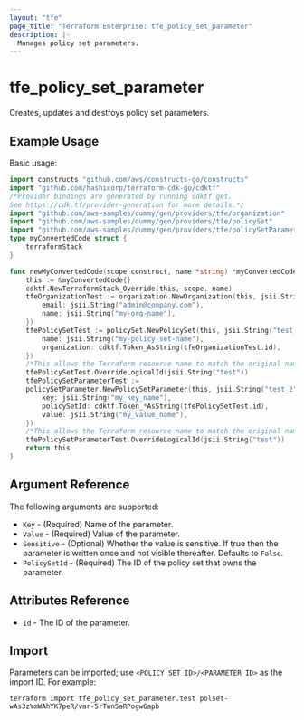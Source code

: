 ```yaml
---
layout: "tfe"
page_title: "Terraform Enterprise: tfe_policy_set_parameter"
description: |-
  Manages policy set parameters.
---
```


# tfe_policy_set_parameter

Creates, updates and destroys policy set parameters.

## Example Usage

Basic usage:

```go
import constructs "github.com/aws/constructs-go/constructs"
import "github.com/hashicorp/terraform-cdk-go/cdktf"
/*Provider bindings are generated by running cdktf get.
See https://cdk.tf/provider-generation for more details.*/
import "github.com/aws-samples/dummy/gen/providers/tfe/organization"
import "github.com/aws-samples/dummy/gen/providers/tfe/policySet"
import "github.com/aws-samples/dummy/gen/providers/tfe/policySetParameter"
type myConvertedCode struct {
	terraformStack
}

func newMyConvertedCode(scope construct, name *string) *myConvertedCode {
	this := &myConvertedCode{}
	cdktf.NewTerraformStack_Override(this, scope, name)
	tfeOrganizationTest := organization.NewOrganization(this, jsii.String("test"), &organizationConfig{
		email: jsii.String("admin@company.com"),
		name: jsii.String("my-org-name"),
	})
	tfePolicySetTest := policySet.NewPolicySet(this, jsii.String("test_1"), &policySetConfig{
		name: jsii.String("my-policy-set-name"),
		organization: cdktf.Token_AsString(tfeOrganizationTest.id),
	})
	/*This allows the Terraform resource name to match the original name. You can remove the call if you don't need them to match.*/
	tfePolicySetTest.OverrideLogicalId(jsii.String("test"))
	tfePolicySetParameterTest :=
	policySetParameter.NewPolicySetParameter(this, jsii.String("test_2"), &policySetParameterConfig{
		key: jsii.String("my_key_name"),
		policySetId: cdktf.Token_*AsString(tfePolicySetTest.id),
		value: jsii.String("my_value_name"),
	})
	/*This allows the Terraform resource name to match the original name. You can remove the call if you don't need them to match.*/
	tfePolicySetParameterTest.OverrideLogicalId(jsii.String("test"))
	return this
}
```

## Argument Reference

The following arguments are supported:

* `Key` - (Required) Name of the parameter.
* `Value` - (Required) Value of the parameter.
* `Sensitive` - (Optional) Whether the value is sensitive. If true then the
  parameter is written once and not visible thereafter. Defaults to `False`.
* `PolicySetId` - (Required) The ID of the policy set that owns the parameter.

## Attributes Reference

* `Id` - The ID of the parameter.

## Import

Parameters can be imported; use
`<POLICY SET ID>/<PARAMETER ID>` as the import ID. For
example:

```shell
terraform import tfe_policy_set_parameter.test polset-wAs3zYmWAhYK7peR/var-5rTwnSaRPogw6apb
```


<!-- cache-key: cdktf-0.17.0-pre.15 input-3d439f538435c91fac393d64ba8c1ac4db8481770f20e794bdb2cde671211a74 -->